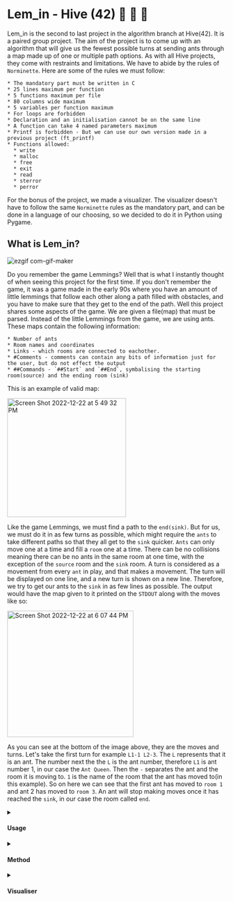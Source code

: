 # Lem_in - Hive (42) :ant: :ant: :ant:

Lem_in is the second to last project in the algorithm branch at Hive(42). It is a paired group project. The aim of the project is to come up with an algorithm that will give us the fewest possible turns at sending ants through a map made up of one or multiple path options. As with all Hive projects, they come with restraints and limitations. We have to abide by the rules of `Norminette`. Here are some of the rules we must follow:

```
* The mandatory part must be written in C
* 25 lines maximum per function
* 5 functions maximum per file
* 80 columns wide maximum
* 5 variables per function maximum
* For loops are forbidden
* Declaration and an initialisation cannot be on the same line
* A function can take 4 named parameters maximum
* Printf is forbidden - But we can use our own version made in a previous project (ft_printf)
* Functions allowed:
  * write
  * malloc
  * free
  * exit
  * read
  * sterror
  * perror
```
For the bonus of the project, we made a visualizer. The visualizer doesn't have to follow the same `Norminette` rules as the mandatory part, and can be done in a language of our choosing, so we decided to do it in Python using Pygame.


## What is Lem_in?


![ezgif com-gif-maker](https://user-images.githubusercontent.com/86073849/209192867-549939b7-319c-4147-a758-f6669efab447.gif)

Do you remember the game Lemmings? Well that is what I instantly thought of when seeing this project for the first time. If you don't remember the game, it was a game made in the early 90s where you have an amount of little lemmings that follow each other along a path filled with obstacles, and you have to make sure that they get to the end of the path. Well this project shares some aspects of the game. We are given a file(map) that must be parsed. Instead of the little Lemmings from the game, we are using ants. These maps contain the following information:
```
* Number of ants
* Room names and coordinates
* Links - which rooms are connected to eachother.
* #Comments - comments can contain any bits of information just for the user, but do not effect the output
* ##Commands - `##Start` and `##End`, symbalising the starting room(source) and the ending room (sink)
```
This is an example of valid map:

<img width="273" alt="Screen Shot 2022-12-22 at 5 49 32 PM" src="https://user-images.githubusercontent.com/86073849/209171802-d16163a5-4a18-45bb-964c-b59ae300ce7d.png">

Like the game Lemmings, we must find a path to the `end(sink)`. But for us, we must do it in as few turns as possible, which might require the `ants` to take different paths so that they all get to the `sink` quicker. `Ants` can only move one at a time and fill a `room` one at a time. There can be no collisions meaning there can be no ants in the same room at one time, with the exception of the `source` room and the `sink` room. A turn is considered as a movement from every `ant` in play, and that makes a movement. The turn will be displayed on one line, and a new turn is shown on a new line. Therefore, we try to get our ants to the `sink` in as few lines as possible. The output would have the map given to it printed on the `STDOUT` along with the moves like so:

<img width="290" alt="Screen Shot 2022-12-22 at 6 07 44 PM" src="https://user-images.githubusercontent.com/86073849/209177557-30e6d65c-89fe-46fd-8bdb-9fdefc25f66a.png">

As you can see at the bottom of the image above, they are the moves and turns. Let's take the first turn for example `L1-1 L2-3`. The `L` represents that it is an ant. The number next the the `L` is the ant number, therefore `L1` is ant number 1, in our case the `Ant Queen`. Then the `-` separates the ant and the room it is moving to. `1` is the name of the room that the ant has moved to(in this example). So on here we can see that the first ant has moved to `room 1` and ant 2 has moved to `room 3`. An ant will stop making moves once it has reached the `sink`, in our case the room called `end`.

<details>
<summary><h4><strong>Usage</strong></h4></summary>
<p>
You can clone the repo with ..
        
```
git clone https://github.com/azajay08/Lem_in.git
```
        
Once the repository has been cloned, you can move into the root of the repository.
```
make
```` 
This will then create the executable `lem-in` in the root of the repository

```
Usage: ./lem-in -[flag] < [map]

Flags:
        -h      help - shows usage and flag options
        -p      paths - prints path route(s)
        -q      quiet mode - does not print map
        -t      turns - prints the number of turns

Visualizer usage: ./lem-in < [map] | python3 visualizer/lem_in_vis.py
```
For multiple modes, group flags together, for example `./lem-in -qtp < [map]`
</p>
</details>

<details>
<summary><h4><strong>Method</strong></h4></summary>
<p>
  

There was a lot of research to be done before we could even start coding. First we studied [Ford-Fulkerson algorithm](https://en.wikipedia.org/wiki/Ford%E2%80%93Fulkerson_algorithm), and then [Edmonds-Karp algorithm](https://en.wikipedia.org/wiki/Edmonds%E2%80%93Karp_algorithm), which is *"an implementation of the Ford–Fulkerson method"*. By understanding these algorithms we had set the base on how we solve the problems.  
  
We start solving the paths with [BFS(Breadth-First Search)](https://en.wikipedia.org/wiki/Breadth-first_search), which is a tool for finding the shortest path.  
Our solver finds the shortest paths one by one while updating the map between the searches. This way some better paths can be left undetected.
However, by finding [Vertex Disjoint Paths](https://matthewdaws.github.io/blog/2015-06-08-Paths.html), we found the solution to this dilemma.
  
As we can see in the gif below, the BFS finds the shortest path first, which blocks other paths from being found. 
By using the Vertex Disjoint Paths -method, we can find more paths by following few rules:
- if we encounter a vertex(room) that is already used by a path:
   - Must follow the path backwards
   - When followed, can hop off to a vertex when found one  
   
If a path is found from source(start) to sink(end) with these rules, we delete the edge(s)(links) that have been followed.  
Then BFS will find more paths.
  
&emsp;&emsp;&emsp;&emsp;&emsp;&emsp;&emsp;![lemin_solver gif](https://user-images.githubusercontent.com/90178358/209240702-1e378c68-8ce3-465e-b7fb-0c89292aa777.gif)
  
  
We use some calculations to know when we have found the number of paths we will use with the amount of ants we have.  
With the number of ants, paths, and edges in each path, we calculate how many ants we send through each path.
  
  
</p>      
</details>

<details>
<summary><h4><strong>Visualiser</strong></h4></summary>
<p>
For the visualiser, we decided to use Pygame. Being relatively new to python at the the time, Pygame was a good option that was familiar, as I had done a visualiser for the previous project with it. To be able to use the visualiser, you would need to have python3 and pygame installed. If you have python3, installed, depending on your system, you can easily install pygame for example with ...
 
```
pip3 install pygame
```

It is in a 2D format, so it would require the coordinates of the rooms to be spread out for it to be visualised properly. So maps with just ascending coordinates, may not be the best visual representation. If you have some nice maps with nice coordinates to test, you can use it like this ...

```
./lem-in < [map] | python3 visualizer/lem_in_vis.py
```
                

https://user-images.githubusercontent.com/86073849/205643151-ca0e3334-fcfb-4ab2-bc26-01aeb49a574e.mov

</p>      
</details>
